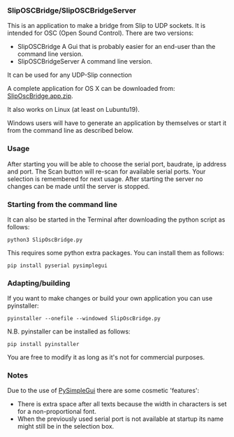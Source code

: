 ### SlipOSCBridge/SlipOSCBridgeServer

This is an application to make a bridge from Slip to UDP sockets. It is intended for OSC (Open Sound Control). There are two versions:
- SlipOSCBridge
  A Gui that is probably easier for an end-user than the command line version.
- SlipOSCBridgeServer
  A command line version.

It can be used for any UDP-Slip connection

A complete application for OS X can be downloaded from: [SlipOscBridge.app.zip](https://mega.nz/file/YskThJjY#rG_SArdyJI-Ki8k1v7-TvpLXHTtJSIHAbAEoORcmz7Q).

It also works on Linux (at least on Lubuntu19).

Windows users will have to generate an application by themselves or start it from the command line as described below.

### Usage

After starting you will be able to choose the serial port, baudrate, ip address and port. The Scan button will re-scan for available serial ports. Your selection is remembered for next usage. After starting the server no changes can be made until the server is stopped.

### Starting from the command line

It can also be started in the Terminal after downloading the python script as follows:

```
python3 SlipOscBridge.py
```

This requires some python extra packages. You can install them as follows:

```
pip install pyserial pysimplegui
```

### Adapting/building

If you want to make changes or build your own application you can use pyinstaller:

```
pyinstaller --onefile --windowed SlipOscBridge.py
```

N.B. pyinstaller can be installed as follows:

```
pip install pyinstaller
```

You are free to modify it as long as it's not for commercial purposes.

### Notes

Due to the use of [PySimpleGui](https://pypi.org/project/PySimpleGUI/) there are some cosmetic 'features':

- There is extra space after all texts because the width in characters is set for a non-proportional font.
- When the previously used serial port is not available at startup its name might still be in the selection box.
